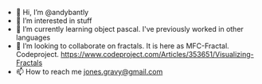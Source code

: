 - 👋 Hi, I’m @andybantly
- 👀 I’m interested in stuff
- 🌱 I’m currently learning object pascal.  I've previously worked in other languages
- 💞️ I’m looking to collaborate on fractals.  It is here as MFC-Fractal.  Codeproject.  https://www.codeproject.com/Articles/353651/Visualizing-Fractals
- 📫 How to reach me jones.gravy@gmail.com

<!---
andybantly/andybantly is a ✨ special ✨ repository because its `README.md` (this file) appears on your GitHub profile.
You can click the Preview link to take a look at your changes.
--->

